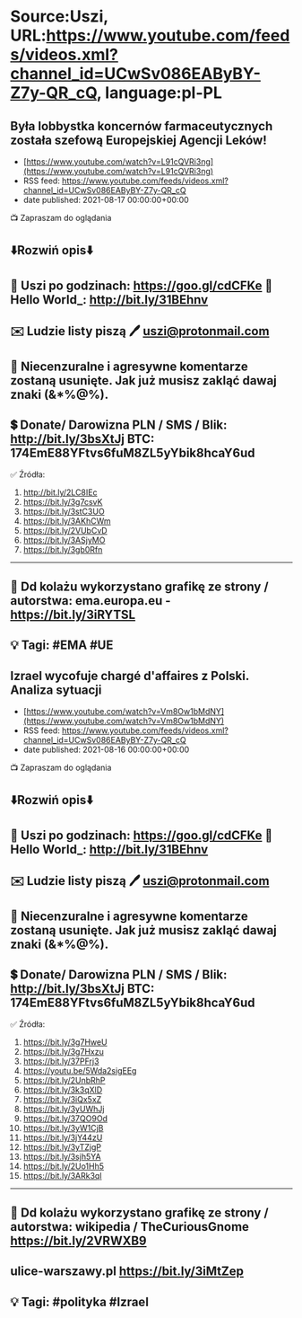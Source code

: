 # Source:Uszi, URL:https://www.youtube.com/feeds/videos.xml?channel_id=UCwSv086EAByBY-Z7y-QR_cQ, language:pl-PL

## Była lobbystka koncernów farmaceutycznych została szefową Europejskiej Agencji Leków!
 - [https://www.youtube.com/watch?v=L91cQVRi3ng](https://www.youtube.com/watch?v=L91cQVRi3ng)
 - RSS feed: https://www.youtube.com/feeds/videos.xml?channel_id=UCwSv086EAByBY-Z7y-QR_cQ
 - date published: 2021-08-17 00:00:00+00:00

📺 Zapraszam do oglądania

⬇️Rozwiń opis⬇️
------------------------------------------------------------
👀 Uszi po godzinach: https://goo.gl/cdCFKe
👀 Hello World_: http://bit.ly/31BEhnv
------------------------------------------------------------
✉️ Ludzie listy piszą 
🖊️ uszi@protonmail.com
------------------------------------------------------------
👺 Niecenzuralne i agresywne komentarze zostaną usunięte.  Jak już musisz zakląć dawaj znaki (&*%@%).
------------------------------------------------------------
💲 Donate/ Darowizna
PLN / SMS / Blik: http://bit.ly/3bsXtJj
BTC: 174EmE88YFtvs6fuM8ZL5yYbik8hcaY6ud
-------------------------------------------------------------
✅ Źródła:
1. http://bit.ly/2LC8IEc
2. https://bit.ly/3g7csvK
3. https://bit.ly/3stC3UO
4. https://bit.ly/3AKhCWm
5. https://bit.ly/2VUbCvD
6. https://bit.ly/3ASjyMO
7. https://bit.ly/3gb0Rfn
---------------------------------------------------------------
🎴 Dd kolażu wykorzystano grafikę ze strony / autorstwa:
ema.europa.eu - https://bit.ly/3iRYTSL
---------------------------------------------------------------
💡 Tagi: #EMA #UE
--------------------------------------------------------------

## Izrael wycofuje chargé d'affaires z Polski. Analiza sytuacji
 - [https://www.youtube.com/watch?v=Vm8Ow1bMdNY](https://www.youtube.com/watch?v=Vm8Ow1bMdNY)
 - RSS feed: https://www.youtube.com/feeds/videos.xml?channel_id=UCwSv086EAByBY-Z7y-QR_cQ
 - date published: 2021-08-16 00:00:00+00:00

📺 Zapraszam do oglądania

⬇️Rozwiń opis⬇️
------------------------------------------------------------
👀 Uszi po godzinach: https://goo.gl/cdCFKe
👀 Hello World_: http://bit.ly/31BEhnv
------------------------------------------------------------
✉️ Ludzie listy piszą 
🖊️ uszi@protonmail.com
------------------------------------------------------------
👺 Niecenzuralne i agresywne komentarze zostaną usunięte.  Jak już musisz zakląć dawaj znaki (&*%@%).
------------------------------------------------------------
💲 Donate/ Darowizna
PLN / SMS / Blik: http://bit.ly/3bsXtJj
BTC: 174EmE88YFtvs6fuM8ZL5yYbik8hcaY6ud
-------------------------------------------------------------
✅ Źródła:
1. https://bit.ly/3g7HweU
2. https://bit.ly/3g7Hxzu
3. https://bit.ly/37PFrj3
4. https://youtu.be/5Wda2sigEEg
5. https://bit.ly/2UnbRhP
6. https://bit.ly/3k3qXlD
7. https://bit.ly/3iQx5xZ
8. https://bit.ly/3yUWhJj
9. https://bit.ly/37QO9Od
10. https://bit.ly/3yW1CjB
11. https://bit.ly/3jY44zU
12. https://bit.ly/3yTZjgP
13. https://bit.ly/3sjh5YA
14. https://bit.ly/2Uo1Hh5
15. https://bit.ly/3ARk3ql
---------------------------------------------------------------
🎴 Dd kolażu wykorzystano grafikę ze strony / autorstwa:
 wikipedia / TheCuriousGnome
https://bit.ly/2VRWXB9
---
ulice-warszawy.pl
https://bit.ly/3iMtZep
---------------------------------------------------------------
💡 Tagi: #polityka #Izrael
--------------------------------------------------------------

